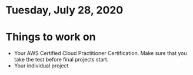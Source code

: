Tuesday, July 28, 2020
====================
# Things to work on
- Your AWS Certified Cloud Practitioner Certification. Make sure that you take the test before final projects start.
- Your individual project
